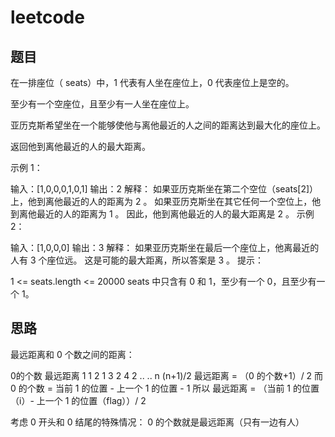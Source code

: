 # leetcode
## 题目
在一排座位（ seats）中，1 代表有人坐在座位上，0 代表座位上是空的。

至少有一个空座位，且至少有一人坐在座位上。

亚历克斯希望坐在一个能够使他与离他最近的人之间的距离达到最大化的座位上。

返回他到离他最近的人的最大距离。

示例 1：

输入：[1,0,0,0,1,0,1]
输出：2
解释：
如果亚历克斯坐在第二个空位（seats[2]）上，他到离他最近的人的距离为 2 。
如果亚历克斯坐在其它任何一个空位上，他到离他最近的人的距离为 1 。
因此，他到离他最近的人的最大距离是 2 。 
示例 2：

输入：[1,0,0,0]
输出：3
解释： 
如果亚历克斯坐在最后一个座位上，他离最近的人有 3 个座位远。
这是可能的最大距离，所以答案是 3 。
提示：

1 <= seats.length <= 20000
seats 中只含有 0 和 1，至少有一个 0，且至少有一个 1。

## 思路

最远距离和 0 个数之间的距离：

0的个数	最远距离
1	1
2	1
3	2
4	2
..	..
n	(n+1)/2
最远距离 = （0 的个数+1）/ 2 
而 0 的个数 = 当前 1 的位置 - 上一个 1 的位置 - 1 
所以 最远距离 = （当前 1 的位置（i）- 上一个 1 的位置（flag））/ 2

考虑 0 开头和 0 结尾的特殊情况： 
0 的个数就是最远距离（只有一边有人）
